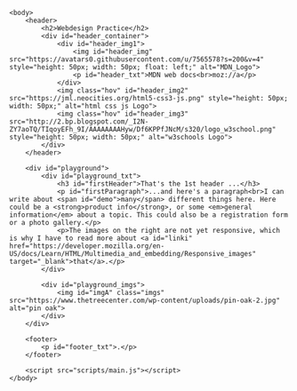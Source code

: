 <html>
    <head>
        <meta charset="UTF-8">
        <title>practice_js</title>
        <meta name="description" content="webdesign practice">
        <meta name="keywords" content="HTML, CSS, JavaScript, convert, converter, unit, units">
        <meta name="viewport" content="width=device-width, initial-scale=1.0">
        <link rel="stylesheet" href="styles/style.css">
    </head>

    <body>
        <header>
            <h2>Webdesign Practice</h2>
            <div id="header_container">
                <div id="header_img1">
                    <img id="header_img" src="https://avatars0.githubusercontent.com/u/7565578?s=200&v=4" style="height: 50px; width: 50px; float: left;" alt="MDN_Logo">
                    <p id="header_txt">MDN web docs<br>moz://a</p>
                </div>
                <img class="hov" id="header_img2" src="https://jml.neocities.org/html5-css3-js.png" style="height: 50px; width: 50px;" alt="html css js Logo">
                <img class="hov" id="header_img3" src="http://2.bp.blogspot.com/_I2N-ZY7aoTQ/TIqoyEFh_9I/AAAAAAAAHyw/Df6KPPfJNcM/s320/logo_w3school.png" style="height: 50px; width: 50px;" alt="w3schools Logo">
            </div>
        </header>

        <div id="playground">
            <div id="playground_txt">
                <h3 id="firstHeader">That's the 1st header ...</h3>
                <p id="firstParagraph">...and here's a paragraph<br>I can write about <span id="demo">many</span> different things here. Here could be a <strong>product info</strong>, or some <em>general information</em> about a topic. This could also be a registration form or a photo gallery.</p>
                <p>The images on the right are not yet responsive, which is why I have to read more about <a id="linki" href="https://developer.mozilla.org/en-US/docs/Learn/HTML/Multimedia_and_embedding/Responsive_images" target="_blank">that</a>.</p>
            </div>

            <div id="playground_imgs">
                <img id="imgA" class="imgs" src="https://www.thetreecenter.com/wp-content/uploads/pin-oak-2.jpg" alt="pin oak">
            </div>
        </div>

        <footer>
            <p id="footer_txt">.</p>
        </footer>
        
        <script src="scripts/main.js"></script>
    </body>
</html>

